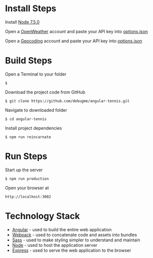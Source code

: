 # Install Steps

Install [Node 7.5.0](https://nodejs.org/en/)

Open a [OpenWeather](http://openweathermap.org) account and paste your API key into [options.json](source/server/options.json)

Open a [Geocoding](https://developers.google.com/maps/documentation/geocoding/start) account and paste your API key into [options.json](source/server/options.json)


# Build Steps

   Open a Terminal to your folder
   ```
   $
   ```

   Download the project code from GitHub
   ```
   $ git clone https://github.com/debugme/angular-tennis.git
   ```

   Navigate to downloaded folder
   ```
   $ cd angular-tennis
   ```

   Install project dependencies
   ```
   $ npm run reincarnate
   ```

# Run Steps

   Start up the server
   ```
   $ npm run production
   ```
   Open your browser at
   ```
   http://localhost:3002
   ```

# Technology Stack

* [Angular](https://angularjs.org) - used to build the entire web application
* [Webpack](https://webpack.js.org) - used to concatenate code and assets into bundles
* [Sass](http://sass-lang.co) - used to make styling simpler to understand and maintain
* [Node](https://nodejs.org/en/) - used to host the application server
* [Express](http://expressjs.com) - used to serve the web application to the browser